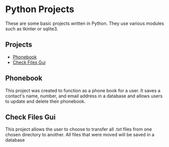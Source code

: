 # Python Projects
 These are some basic projects written in Python. They use various modules such as tkinter or sqlite3.
 ## Projects
 * [Phonebook]()
 * [Check Files Gui]()

## Phonebook
This project was created to function as a phone book for a user. It saves a contact's name, number, 
and email address in a database and allows users to update and delete their phonebook.

## Check Files Gui
This project allows the user to choose to transfer all .txt files from one chosen directory to another.
All files that were moved will be saved in a database


